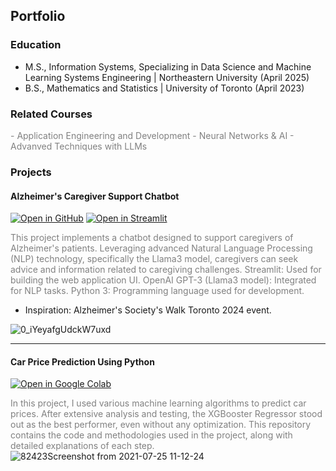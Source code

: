 ## Portfolio

### Education
- M.S., Information Systems, Specializing in Data Science and Machine Learning Systems Engineering | Northeastern University (April 2025)
- B.S., Mathematics and Statistics | University of Toronto (April 2023)

### Related Courses
<span style="color:grey">
- Application Engineering and Development
- Neural Networks & AI
- Advanved Techniques with LLMs </span>

### Projects

#### Alzheimer's Caregiver Support Chatbot
[![Open in GitHub](https://img.shields.io/badge/Open%20in-GitHub-blue?logo=github)](https://github.com/Niruthiha/Alzheimer-s-Caregiver-Support-Chatbot)
[![Open in Streamlit](https://static.streamlit.io/badges/streamlit_badge_black_white.svg)](https://alzheimer-caregiver-support-chatbot.streamlit.app/)

<span style="color:grey">This project implements a chatbot designed to support caregivers of Alzheimer's patients. Leveraging advanced Natural Language Processing (NLP) technology, specifically the Llama3 model, caregivers can seek advice and information related to caregiving challenges. Streamlit: Used for building the web application UI. OpenAI GPT-3 (Llama3 model): Integrated for NLP tasks. Python 3: Programming language used for development.
- Inspiration: Alzheimer's Society's Walk Toronto 2024 event.</span>

![0_iYeyafgUdckW7uxd](https://github.com/Niruthiha/portfolio/assets/157150830/ebf6cc7a-d9ee-4cb7-9174-04e173e1a0e9)

---
#### Car Price Prediction Using Python
[![Open in Google Colab](https://colab.research.google.com/assets/colab-badge.svg)](https://colab.research.google.com/drive/1SinqVM57qOh1jllP6DdEwcExAhTXIBv4?usp=sharing)

<span style="color:grey">In this project, I used various machine learning algorithms to predict car prices. After extensive analysis and testing, the XGBooster Regressor stood out as the best performer, even without any optimization. This repository contains the code and methodologies used in the project, along with detailed explanations of each step.</span>
![82423Screenshot from 2021-07-25 11-12-24](https://github.com/Niruthiha/portfolio/assets/157150830/245bd242-f54b-463f-8632-4f280d7a000a)

